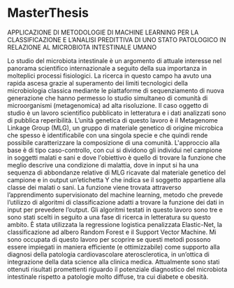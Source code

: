 # MasterThesis
APPLICAZIONE DI METODOLOGIE DI MACHINE LEARNING PER LA CLASSIFICAZIONE E L’ANALISI PREDITTIVA DI UNO STATO PATOLOGICO IN RELAZIONE AL MICROBIOTA INTESTINALE UMANO

Lo studio del microbiota intestinale è un argomento di attuale interesse nel panorama scientifico internazionale a seguito della sua importanza in molteplici processi fisiologici. La ricerca in questo campo ha avuto una rapida ascesa grazie al superamento dei limiti tecnologici della microbiologia classica mediante le piattaforme di sequenziamento di nuova generazione che hanno permesso lo studio simultaneo di comunità di microorganismi (metagenomica) ad alta risoluzione.
Il caso oggetto di studio è un lavoro scientifico pubblicato in letteratura e i dati analizzati sono di pubblica reperibilità. L’unità genetica di questo lavoro è il Metagenome Linkage Group (MLG), un gruppo di materiale genetico di origine microbica che spesso è identificabile con una singola specie e che quindi rende possibile caratterizzare la composizione di una comunità. L'approccio alla base è di tipo caso-controllo, con cui si dividono gli individui nel campione in soggetti malati e sani e dove l'obiettivo è quello di trovare la funzione che meglio descrive una condizione di malattia, dove in input si ha una sequenza di abbondanze relative di MLG ricavate dal materiale genetico del campione e in output un’etichetta Y che indica se il soggetto appartiene alla classe dei malati o sani. La funzione viene trovata attraverso l’apprendimento supervisionato del machine learning, metodo che prevede l’utilizzo di algoritmi di classificazione adatti a trovare la funzione dei dati in input per prevedere l’output. Gli algoritmi testati in questo lavoro sono tre e sono stati scelti in seguito a una fase di ricerca in letteratura su questo ambito. È stata utilizzata la regressione logistica penalizzata Elastic-Net, la classificazione ad albero Random Forest e il Support Vector Machine. Mi sono occupata di questo lavoro per scoprire se questi metodi possono essere impiegati in maniera efficiente (e ottimizzabile) come supporto alla diagnosi della patologia cardiovascolare aterosclerotica, in un’ottica di integrazione della data science alla clinica medica. Attualmente sono stati ottenuti risultati promettenti riguardo il potenziale diagnostico del microbiota intestinale rispetto a patologie molto diffuse, tra cui diabete e obesità.

